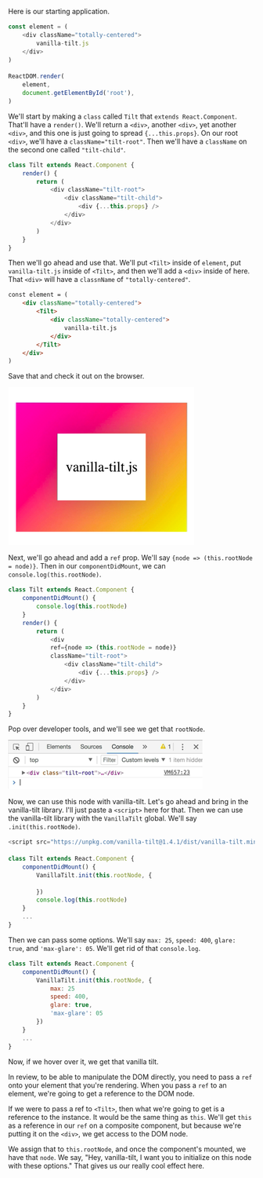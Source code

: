 Here is our starting application.

```javascript
const element = (
    <div className="totally-centered">
        vanilla-tilt.js
    </div>
)

ReactDOM.render(
    element,
    document.getElementById('root'),
)
```

We'll start by making a `class` called `Tilt` that `extends React.Component`. That'll have a `render()`. We'll return a `<div>`, another `<div>`, yet another `<div>`, and this one is just going to spread `{...this.props}`. On our root `<div>`, we'll have a `className="tilt-root"`. Then we'll have a `className` on the second one called `"tilt-child"`. 

```javascript
class Tilt extends React.Component {
    render() {
        return (
            <div className="tilt-root">
                <div className="tilt-child">
                    <div {...this.props} />
                </div>
            </div>
        )
    }
}
```

Then we'll go ahead and use that. We'll put `<Tilt>` inside of `element`, put `vanilla-tilt.js` inside of `<Tilt>`, and then we'll add a `<div>` inside of here. That `<div>` will have a `classnName` of `"totally-centered"`.

```html
const element = (
    <div className="totally-centered">
        <Tilt>
            <div className="totally-centered">
                vanilla-tilt.js
            </div>
        </Tilt>
    </div>
)
```
Save that and check it out on the browser.

![Added class](../images/manipulate-the-dom-with-react-refs-added-colors.png)

Next, we'll go ahead and add a `ref` prop. We'll say `{node => (this.rootNode = node)}`. Then in our `componentDidMount`, we can `console.log(this.rootNode)`. 

```javascript
class Tilt extends React.Component {
    componentDidMount() {
        console.log(this.rootNode)
    }
    render() {
        return (
            <div
            ref={node => (this.rootNode = node)} 
            className="tilt-root">
                <div className="tilt-child">
                    <div {...this.props} />
                </div>
            </div>
        )
    }
}
```

Pop over developer tools, and we'll see we get that `rootNode`.

![rootNode](../images/manipulate-the-dom-with-react-refs-rootNode.png)

Now, we can use this node with vanilla-tilt. Let's go ahead and bring in the vanilla-tilt library. I'll just paste a `<script>` here for that. Then we can use the vanilla-tilt library with the `VanillaTilt` global. We'll say `.init(this.rootNode)`.

```javascript
<script src="https://unpkg.com/vanilla-tilt@1.4.1/dist/vanilla-tilt.min.js"></script>

class Tilt extends React.Component {
    componentDidMount() {
        VanillaTilt.init(this.rootNode, {

        })
        console.log(this.rootNode)
    }
    ...
}
```

Then we can pass some options. We'll say `max: 25`, `speed: 400`, `glare: true`, and `'max-glare': 05`. We'll get rid of that `console.log`. 

```javascript
class Tilt extends React.Component {
    componentDidMount() {
        VanillaTilt.init(this.rootNode, {
            max: 25
            speed: 400, 
            glare: true, 
            'max-glare': 05
        })
    }
    ...
}
```

Now, if we hover over it, we get that vanilla tilt.

In review, to be able to manipulate the DOM directly, you need to pass a `ref` onto your element that you're rendering. When you pass a `ref` to an element, we're going to get a reference to the DOM node.

If we were to pass a ref to `<Tilt>`, then what we're going to get is a reference to the instance. It would be the same thing as `this`. We'll get `this` as a reference in our `ref` on a composite component, but because we're putting it on the `<div>`, we get access to the DOM node.

We assign that to `this.rootNode`, and once the component's mounted, we have that `node`. We say, "Hey, vanilla-tilt, I want you to initialize on this node with these options." That gives us our really cool effect here.